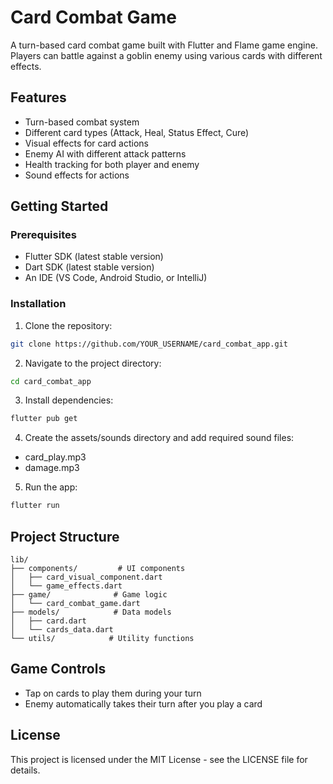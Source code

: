 # Card Combat Game

A turn-based card combat game built with Flutter and Flame game engine. Players can battle against a goblin enemy using various cards with different effects.

## Features

- Turn-based combat system
- Different card types (Attack, Heal, Status Effect, Cure)
- Visual effects for card actions
- Enemy AI with different attack patterns
- Health tracking for both player and enemy
- Sound effects for actions

## Getting Started

### Prerequisites

- Flutter SDK (latest stable version)
- Dart SDK (latest stable version)
- An IDE (VS Code, Android Studio, or IntelliJ)

### Installation

1. Clone the repository:
```bash
git clone https://github.com/YOUR_USERNAME/card_combat_app.git
```

2. Navigate to the project directory:
```bash
cd card_combat_app
```

3. Install dependencies:
```bash
flutter pub get
```

4. Create the assets/sounds directory and add required sound files:
- card_play.mp3
- damage.mp3

5. Run the app:
```bash
flutter run
```

## Project Structure

```
lib/
├── components/         # UI components
│   ├── card_visual_component.dart
│   └── game_effects.dart
├── game/              # Game logic
│   └── card_combat_game.dart
├── models/            # Data models
│   ├── card.dart
│   └── cards_data.dart
└── utils/            # Utility functions
```

## Game Controls

- Tap on cards to play them during your turn
- Enemy automatically takes their turn after you play a card

## License

This project is licensed under the MIT License - see the LICENSE file for details.
